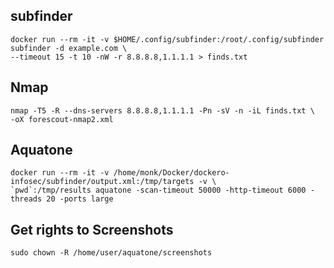 ## subfinder ##
```
docker run --rm -it -v $HOME/.config/subfinder:/root/.config/subfinder subfinder -d example.com \
--timeout 15 -t 10 -nW -r 8.8.8.8,1.1.1.1 > finds.txt
```

## Nmap ##
```
nmap -T5 -R --dns-servers 8.8.8.8,1.1.1.1 -Pn -sV -n -iL finds.txt \
-oX forescout-nmap2.xml
```
## Aquatone ##
```
docker run --rm -it -v /home/monk/Docker/dockero-infosec/subfinder/output.xml:/tmp/targets -v \
`pwd`:/tmp/results aquatone -scan-timeout 50000 -http-timeout 6000 -threads 20 -ports large
```
## Get rights to Screenshots ##
```
sudo chown -R /home/user/aquatone/screenshots

